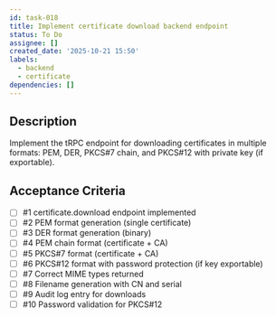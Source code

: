 ```yaml
---
id: task-018
title: Implement certificate download backend endpoint
status: To Do
assignee: []
created_date: '2025-10-21 15:50'
labels:
  - backend
  - certificate
dependencies: []
---
```


## Description

<!-- SECTION:DESCRIPTION:BEGIN -->
Implement the tRPC endpoint for downloading certificates in multiple formats: PEM, DER, PKCS#7 chain, and PKCS#12 with private key (if exportable).
<!-- SECTION:DESCRIPTION:END -->

## Acceptance Criteria
<!-- AC:BEGIN -->
- [ ] #1 certificate.download endpoint implemented
- [ ] #2 PEM format generation (single certificate)
- [ ] #3 DER format generation (binary)
- [ ] #4 PEM chain format (certificate + CA)
- [ ] #5 PKCS#7 format (certificate + CA)
- [ ] #6 PKCS#12 format with password protection (if key exportable)
- [ ] #7 Correct MIME types returned
- [ ] #8 Filename generation with CN and serial
- [ ] #9 Audit log entry for downloads
- [ ] #10 Password validation for PKCS#12
<!-- AC:END -->

